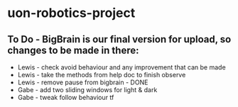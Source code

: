 # uon-robotics-project

## To Do - BigBrain is our final version for upload, so changes to be made in there:

* Lewis - check avoid behaviour and any improvement that can be made
* Lewis - take the methods from help doc to finish observe
* Lewis - remove pause from bigbrain - DONE
* Gabe - add two sliding windows for light & dark
* Gabe - tweak follow behaviour tf

